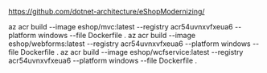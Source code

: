 https://github.com/dotnet-architecture/eShopModernizing/


az acr build --image eshop/mvc:latest --registry acr54uvnxvfxeua6 --platform windows --file Dockerfile .
az acr build --image eshop/webforms:latest --registry acr54uvnxvfxeua6 --platform windows --file Dockerfile .
az acr build --image eshop/wcfservice:latest --registry acr54uvnxvfxeua6 --platform windows --file Dockerfile .
